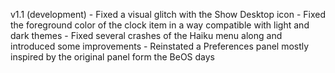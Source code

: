 v1.1 (development)
	- Fixed a visual glitch with the Show Desktop icon
	- Fixed the foreground color of the clock item in a way compatible with light and dark themes
	- Fixed several crashes of the Haiku menu along and introduced some improvements
	- Reinstated a Preferences panel mostly inspired by the original panel form the BeOS days